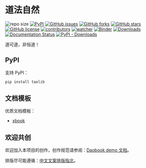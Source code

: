 # 道法自然

![repo size](https://img.shields.io/github/repo-size/xinetzone/tao.svg)
[![PyPI][pypi-badge]][pypi-link]
[![GitHub issues][issue-badge]][issue-link]
[![GitHub forks][fork-badge]][fork-link]
[![GitHub stars][star-badge]][star-link]
[![GitHub license][license-badge]][license-link]
[![contributors][contributor-badge]][contributor-link]
[![watcher][watcher-badge]][watcher-link]
[![Binder][binder-badge]][binder-link]
[![Downloads][download-badge]][download-link]
[![Documentation Status][status-badge]][status-link]
[![PyPI - Downloads][install-badge]][install-link]

道可道，非恒道！

[pypi-badge]: https://img.shields.io/pypi/v/taolib.svg
[pypi-link]: https://pypi.org/project/taolib/
[issue-badge]: https://img.shields.io/github/issues/xinetzone/tao
[issue-link]: https://github.com/xinetzone/tao/issues
[fork-badge]: https://img.shields.io/github/forks/xinetzone/tao
[fork-link]: https://github.com/xinetzone/tao/network
[star-badge]: https://img.shields.io/github/stars/xinetzone/tao
[star-link]: https://github.com/xinetzone/tao/stargazers
[license-badge]: https://img.shields.io/github/license/xinetzone/tao
[license-link]: https://github.com/xinetzone/tao/LICENSE
[contributor-badge]: https://img.shields.io/github/contributors/xinetzone/tao
[contributor-link]: https://github.com/xinetzone/tao/contributors
[watcher-badge]: https://img.shields.io/github/watchers/xinetzone/tao
[watcher-link]: https://github.com/xinetzone/tao/watchers
[binder-badge]: https://mybinder.org/badge_logo.svg
[binder-link]: https://mybinder.org/v2/gh/xinetzone/tao/main
[install-badge]: https://img.shields.io/pypi/dw/taolib?label=pypi%20installs
[install-link]: https://pypistats.org/packages/taolib
[status-badge]: https://readthedocs.org/projects/taopy/badge/?version=latest
[status-link]: https://taopy.readthedocs.io/zh-cn/latest/?badge=latest
[download-badge]: https://pepy.tech/badge/taolib
[download-link]: https://pepy.tech/project/taolib

## PyPI

支持 PyPI：

```sh
pip install taolib
```

## 文档模板

优质文档模板：

- [xbook](https://xinetzone.github.io/xbook/index.html)

## 欢迎共创

欢迎加入本项目的创作，创作规范请参阅：[Daobook demo 文档](https://daobook.github.io/.github/index.html)。

排版尽可能遵循：[中文文案排版指北](https://github.com/sparanoid/chinese-copywriting-guidelines)。
